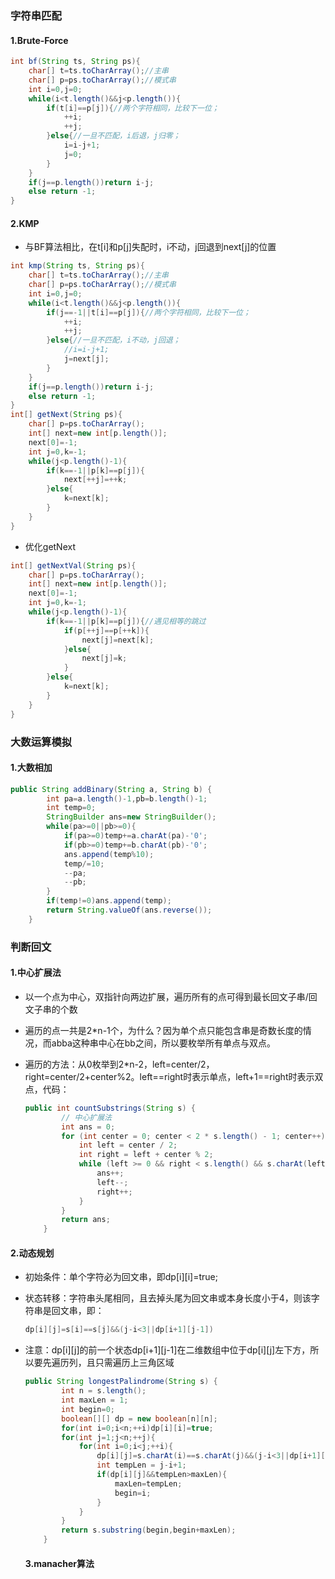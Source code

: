 ### 字符串匹配

#### 1.Brute-Force

~~~java
int bf(String ts, String ps){
    char[] t=ts.toCharArray();//主串
    char[] p=ps.toCharArray();//模式串
    int i=0,j=0;
    while(i<t.length()&&j<p.length()){
        if(t[i]==p[j]){//两个字符相同，比较下一位；
            ++i;
            ++j;
        }else{//一旦不匹配，i后退，j归零；
            i=i-j+1;
            j=0;
        }
    }
    if(j==p.length())return i-j;
    else return -1;
}
~~~

#### 2.KMP

- 与BF算法相比，在t[i]和p[j]失配时，i不动，j回退到next[j]的位置

~~~java
int kmp(String ts, String ps){
    char[] t=ts.toCharArray();//主串
    char[] p=ps.toCharArray();//模式串
    int i=0,j=0;
    while(i<t.length()&&j<p.length()){
        if(j==-1||t[i]==p[j]){//两个字符相同，比较下一位；
            ++i;
            ++j;
        }else{//一旦不匹配，i不动，j回退；
            //i=i-j+1;
            j=next[j];
        }
    }
    if(j==p.length())return i-j;
    else return -1;
}
int[] getNext(String ps){
    char[] p=ps.toCharArray();
    int[] next=new int[p.length()];
    next[0]=-1;
    int j=0,k=-1;
    while(j<p.length()-1){
        if(k==-1||p[k]==p[j]){
            next[++j]=++k;
        }else{
            k=next[k];
        }
    }
}
~~~

- 优化getNext

~~~java
int[] getNextVal(String ps){
    char[] p=ps.toCharArray();
    int[] next=new int[p.length()];
    next[0]=-1;
    int j=0,k=-1;
    while(j<p.length()-1){
        if(k==-1||p[k]==p[j]){//遇见相等的跳过
            if(p[++j]==p[++k]){
                next[j]=next[k];
            }else{
                next[j]=k;
            }
        }else{
            k=next[k];
        }
    }
}
~~~



### 大数运算模拟

#### 1.大数相加

~~~java
public String addBinary(String a, String b) {
        int pa=a.length()-1,pb=b.length()-1;
        int temp=0;
        StringBuilder ans=new StringBuilder();
        while(pa>=0||pb>=0){
            if(pa>=0)temp+=a.charAt(pa)-'0';
            if(pb>=0)temp+=b.charAt(pb)-'0';
            ans.append(temp%10);
            temp/=10;
            --pa;
            --pb;
        }
        if(temp!=0)ans.append(temp);
        return String.valueOf(ans.reverse());
    }
~~~

### 判断回文

#### 1.中心扩展法

- 以一个点为中心，双指针向两边扩展，遍历所有的点可得到最长回文子串/回文子串的个数

- 遍历的点一共是2*n-1个，为什么？因为单个点只能包含串是奇数长度的情况，而abba这种串中心在bb之间，所以要枚举所有单点与双点。

- 遍历的方法：从0枚举到2*n-2，left=center/2，right=center/2+center%2。left==right时表示单点，left+1\==right时表示双点，代码：

  ~~~java
  public int countSubstrings(String s) {
          // 中心扩展法
          int ans = 0;
          for (int center = 0; center < 2 * s.length() - 1; center++) {
              int left = center / 2;
              int right = left + center % 2;
              while (left >= 0 && right < s.length() && s.charAt(left) == s.charAt(right)) {
                  ans++;
                  left--;
                  right++;
              }
          }
          return ans;
      }
  ~~~

#### 2.动态规划

- 初始条件：单个字符必为回文串，即dp[i][i]=true;

- 状态转移：字符串头尾相同，且去掉头尾为回文串或本身长度小于4，则该字符串是回文串，即：

  ~~~java
  dp[i][j]=s[i]==s[j]&&(j-i<3||dp[i+1][j-1])
  ~~~

- 注意：dp\[i][j]的前一个状态dp\[i+1][j-1]在二维数组中位于dp\[i][j]左下方，所以要先遍历列，且只需遍历上三角区域

    ~~~java
    public String longestPalindrome(String s) {
            int n = s.length();
            int maxLen = 1;
            int begin=0;
            boolean[][] dp = new boolean[n][n];
            for(int i=0;i<n;++i)dp[i][i]=true;
            for(int j=1;j<n;++j){
                for(int i=0;i<j;++i){
                    dp[i][j]=s.charAt(i)==s.charAt(j)&&(j-i<3||dp[i+1][j-1]);
                    int tempLen = j-i+1;
                    if(dp[i][j]&&tempLen>maxLen){
                        maxLen=tempLen;
                        begin=i;
                    }
                }
            }
            return s.substring(begin,begin+maxLen);
        }
    ~~~

  #### 3.manacher算法

  
